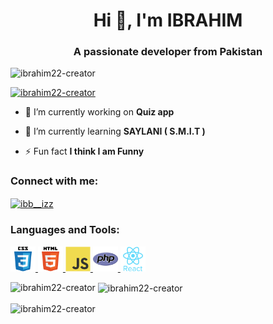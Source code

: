 <h1 align="center">Hi 👋, I'm IBRAHIM</h1>
<h3 align="center">A passionate developer from Pakistan</h3>

<p align="left"> <img src="https://komarev.com/ghpvc/?username=ibrahim22-creator&label=Profile%20views&color=0e75b6&style=flat" alt="ibrahim22-creator" /> </p>

<p align="left"> <a href="https://github.com/ryo-ma/github-profile-trophy"><img src="https://github-profile-trophy.vercel.app/?username=ibrahim22-creator" alt="ibrahim22-creator" /></a> </p>

- 🔭 I’m currently working on **Quiz app**

- 🌱 I’m currently learning **SAYLANI ( S.M.I.T )**

- ⚡ Fun fact **I think I am Funny**

<h3 align="left">Connect with me:</h3>
<p align="left">
<a href="https://instagram.com/ibb__izz" target="blank"><img align="center" src="https://raw.githubusercontent.com/rahuldkjain/github-profile-readme-generator/master/src/images/icons/Social/instagram.svg" alt="ibb__izz" height="30" width="40" /></a>
</p>

<h3 align="left">Languages and Tools:</h3>
<p align="left"> <a href="https://www.w3schools.com/css/" target="_blank" rel="noreferrer"> <img src="https://raw.githubusercontent.com/devicons/devicon/master/icons/css3/css3-original-wordmark.svg" alt="css3" width="40" height="40"/> </a> <a href="https://www.w3.org/html/" target="_blank" rel="noreferrer"> <img src="https://raw.githubusercontent.com/devicons/devicon/master/icons/html5/html5-original-wordmark.svg" alt="html5" width="40" height="40"/> </a> <a href="https://developer.mozilla.org/en-US/docs/Web/JavaScript" target="_blank" rel="noreferrer"> <img src="https://raw.githubusercontent.com/devicons/devicon/master/icons/javascript/javascript-original.svg" alt="javascript" width="40" height="40"/> </a> <a href="https://www.php.net" target="_blank" rel="noreferrer"> <img src="https://raw.githubusercontent.com/devicons/devicon/master/icons/php/php-original.svg" alt="php" width="40" height="40"/> </a> <a href="https://reactjs.org/" target="_blank" rel="noreferrer"> <img src="https://raw.githubusercontent.com/devicons/devicon/master/icons/react/react-original-wordmark.svg" alt="react" width="40" height="40"/> </a> </p>

<p><img align="left" src="https://github-readme-stats.vercel.app/api/top-langs?username=ibrahim22-creator&show_icons=true&locale=en&layout=compact" alt="ibrahim22-creator" /></p>

<p>&nbsp;<img align="center" src="https://github-readme-stats.vercel.app/api?username=ibrahim22-creator&show_icons=true&locale=en" alt="ibrahim22-creator" /></p>

<p><img align="center" src="https://github-readme-streak-stats.herokuapp.com/?user=ibrahim22-creator&" alt="ibrahim22-creator" /></p>
